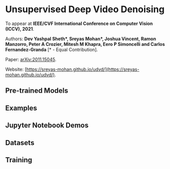 # Unsupervised Deep Video Denoising 

To appear at **IEEE/CVF International Conference on Computer Vision (ICCV), 2021**.

Authors: **Dev Yashpal Sheth\*, Sreyas Mohan\*, Joshua Vincent, Ramon Manzorro, Peter A Crozier, Mitesh M Khapra, Eero P Simoncelli and Carlos Fernandez-Granda** [\* - Equal Contribution].

Paper: [arXiv:2011.15045](https://arxiv.org/abs/2011.15045).

Website: [https://sreyas-mohan.github.io/udvd/](https://sreyas-mohan.github.io/udvd/).

## Pre-trained Models

## Examples

## Jupyter Notebook Demos

## Datasets

## Training
